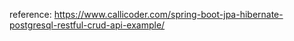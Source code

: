 reference: https://www.callicoder.com/spring-boot-jpa-hibernate-postgresql-restful-crud-api-example/
